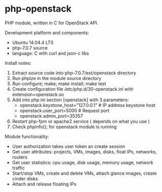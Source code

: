 # php-openstack
PHP module, written in C for OpenStack API.

Development platform and components:
- Ubuntu 14.04.4 LTS
- php-7.0.7 source
- language: C with curl and json-c libs

Install notes:

1. Extract source code into php-7.0.7/ext/openstack directory
2. Run phpize in the module source directory
3. Run configure; make; make install; make test
4. Create configuration file /etc/php.d/30-openstack.ini with extension=openstack.so
5. Add into php.ini section [openstack] with 3 parameters:
    - openstack.keystone_host="127.0.0.1" # IP address keystone host
    - openstack.user_port=5000 # Request port
    - openstack.admin_port=35357
6. Restart php-fpm or apache2 service ( depends on what you use )
7. Check phpinfo(); for openstack module is running

Module functionality:

- User authorization takes user token an create session
- Get user attributes: projects, VMs, images, disks, float IPs, networks, routers
- Get user statistics: cpu usage, disk usage, memory usage, network traffic
- Start/stop VMs, create and delete VMs, attach glance images, create cinder disks
- Attach and release floating IPs
